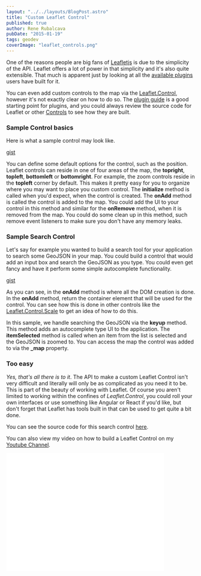 ```yaml
---
layout: "../../layouts/BlogPost.astro"
title: "Custom Leaflet Control"
published: true
author: Rene Rubalcava
pubDate: "2015-01-19"
tags: geodev
coverImage: "leaflet_controls.png"
---
```


One of the reasons people are big fans of [Leafletjs](http://leafletjs.com/) is due to the simplicity of the API. Leaflet offers a lot of power in that simplicity and it's also quite extensible. That much is apparent just by looking at all the [available plugins](http://leafletjs.com/plugins.html) users have built for it.

You can even add custom controls to the map via the [Leaflet.Control](http://leafletjs.com/reference.html#control), however it's not exactly clear on how to do so. The [plugin guide](https://github.com/Leaflet/Leaflet/blob/master/PLUGIN-GUIDE.md) is a good starting point for plugins, and you could always review the source code for Leaflet or other [Controls](https://github.com/perliedman/leaflet-control-geocoder) to see how they are built.

### Sample Control basics

Here is what a sample control may look like.

[gist](https://gist.github.com/odoe/569382c48d200920873c)

You can define some default options for the control, such as the position. Leaflet controls can reside in one of four areas of the map, the **topright**, **topleft**, **bottomleft** or **bottomright**. For example, the zoom controls reside in the **topleft** corner by default. This makes it pretty easy for you to organize where you may want to place you custom control. The **initialize** method is called when you'd expect, when the control is created. The **onAdd** method is called the control is added to the map. You could add the UI to your control in this method and similar for the **onRemove** method, when it is removed from the map. You could do some clean up in this method, such remove event listeners to make sure you don't have any memory leaks.

### Sample Search Control

Let's say for example you wanted to build a search tool for your application to search some GeoJSON in your map. You could build a control that would add an input box and search the GeoJSON as you type. You could even get fancy and have it perform some simple autocomplete functionality.

[gist](https://gist.github.com/odoe/8b6467e93d5707e055ec)

As you can see, in the **onAdd** method is where all the DOM creation is done. In the **onAdd** method, return the container element that will be used for the control. You can see how this is done in other controls like the [Leaflet.Control.Scale](https://github.com/Leaflet/Leaflet/blob/8a33e94c0e56634a749f378256905e9e23243483/src/control/Control.Scale.js) to get an idea of how to do this.

In this sample, we handle searching the GeoJSON via the **keyup** method. This method adds an autocomplete type UI to the application. The **itemSelected** method is called when an item from the list is selected and the GeoJSON is zoomed to. You can access the map the control was added to via the **\_map** property.

### Too easy

_Yes, that's all there is to it_. The API to make a custom Leaflet Control isn't very difficult and literally will only be as complicated as you need it to be. This is part of the beauty of working with Leaflet. Of course you aren't limited to working within the confines of _Leaflet.Control_, you could roll your own interfaces or use something like Angular or React if you'd like, but don't forget that Leaflet has tools built in that can be used to get quite a bit done.

You can see the source code for this search control [here](https://github.com/odoe/leaflet-control-sample).

You can also view my video on how to build a Leaflet Control on my [Youtube Channel](https://www.youtube.com/watch?v=kAwrqQDwVq0).

<iframe width="420" height="315" src="//www.youtube.com/embed/kAwrqQDwVq0" frameborder="0" allowfullscreen></iframe>
